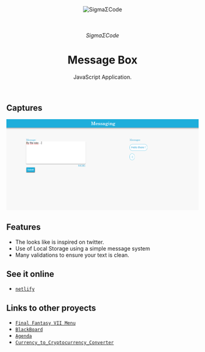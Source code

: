 <p align="center">
   <img alt="SigmaΣCode" src="/img/capture/SigmaΣCode.png">
</p>
   </br>
<h6 align = "center">SigmaΣCode</h6>

<h1 align="center">Message Box</h1>

<p align="center">
 JavaScript Application.
</p>
</br>

## Captures

<p align="center">
    <img src="img/capture/message.PNG">
</p>

## Features

- The looks like is inspired on twitter.
- Use of Local Storage using a simple message system
- Many validations to ensure your text is clean.

## See it online

- [`netlify`](https://messagebox.netlify.com)  

## Links to other proyects

- [`Final Fantasy VII Menu`](https://github.com/LeonAGA/Final_Fantasy_VII_Menu)
- [`BlackBoard`](https://github.com/LeonAGA/Blackboard)
- [`Agenda`](https://github.com/LeonAGA/Agenda)    
- [`Currency_to_Cryptocurrency_Converter`](https://github.com/LeonAGA/Currency_to_Cryptocurrency_Converter)    



